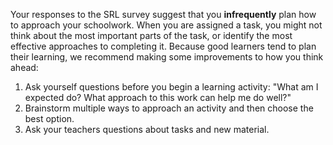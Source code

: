 Your responses to the SRL survey suggest that you **infrequently** plan how to approach your schoolwork. When you are assigned a task, you might not think about the most important parts of the task, or identify the most effective approaches to completing it. Because good learners tend to plan their learning, we recommend making some improvements to how you think ahead:

1.	Ask yourself questions before you begin a learning activity: "What am I expected do? What approach to this work can help me do well?" 
2.	Brainstorm multiple ways to approach an activity and then choose the best option.
3.	Ask your teachers questions about tasks and new material.

